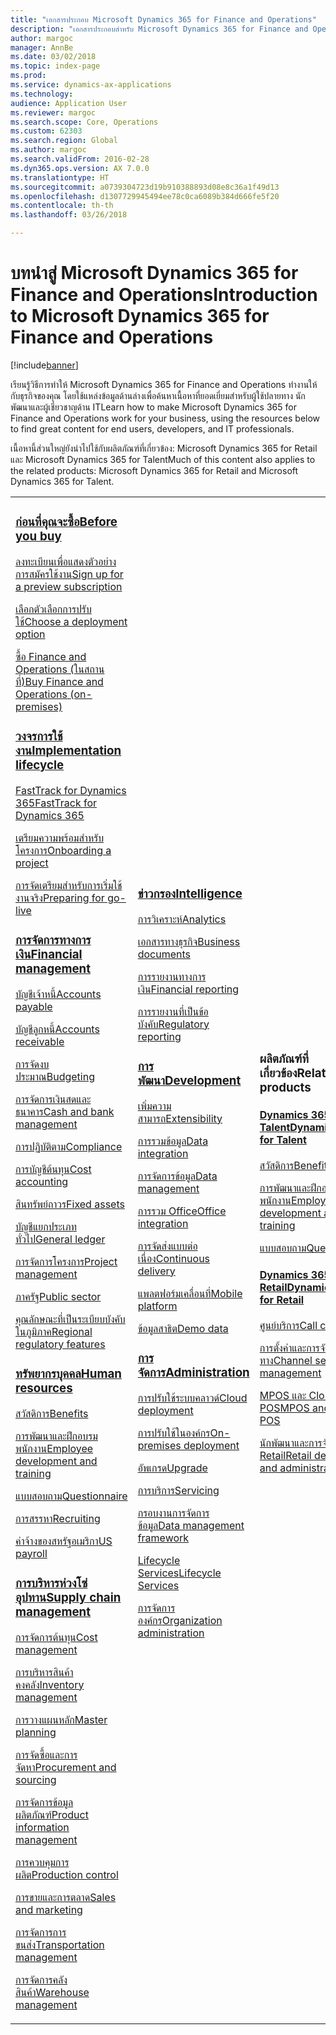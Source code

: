```yaml
---
title: "เอกสารประกอบ Microsoft Dynamics 365 for Finance and Operations"
description: "เอกสารประกอบสำหรับ Microsoft Dynamics 365 for Finance and Operations"
author: margoc
manager: AnnBe
ms.date: 03/02/2018
ms.topic: index-page
ms.prod: 
ms.service: dynamics-ax-applications
ms.technology: 
audience: Application User
ms.reviewer: margoc
ms.search.scope: Core, Operations
ms.custom: 62303
ms.search.region: Global
ms.author: margoc
ms.search.validFrom: 2016-02-28
ms.dyn365.ops.version: AX 7.0.0
ms.translationtype: HT
ms.sourcegitcommit: a0739304723d19b910388893d08e8c36a1f49d13
ms.openlocfilehash: d1307729945494ee78c0ca6089b384d666fe5f20
ms.contentlocale: th-th
ms.lasthandoff: 03/26/2018

---
```


# <a name="introduction-to-microsoft-dynamics-365-for-finance-and-operations"></a><span data-ttu-id="6f3db-103">บทนำสู่ Microsoft Dynamics 365 for Finance and Operations</span><span class="sxs-lookup"><span data-stu-id="6f3db-103">Introduction to Microsoft Dynamics 365 for Finance and Operations</span></span>
[!include[banner](includes/banner.md)]

<span data-ttu-id="6f3db-104">เรียนรู้วิธีการทำให้ Microsoft Dynamics 365 for Finance and Operations ทำงานให้กับธุรกิจของคุณ โดยใช้แหล่งข้อมูลด้านล่างเพื่อค้นหาเนื้อหาที่ยอดเยี่ยมสำหรับผู้ใช้ปลายทาง นักพัฒนาและผู้เชี่ยวชาญด้าน IT</span><span class="sxs-lookup"><span data-stu-id="6f3db-104">Learn how to make Microsoft Dynamics 365 for Finance and Operations work for your business, using the resources below to find great content for end users, developers, and IT professionals.</span></span> 

<span data-ttu-id="6f3db-105">เนื้อหานี้ส่วนใหญ่ยังนำไปใช้กับผลิตภัณฑ์ที่เกี่ยวข้อง: Microsoft Dynamics 365 for Retail และ Microsoft Dynamics 365 for Talent</span><span class="sxs-lookup"><span data-stu-id="6f3db-105">Much of this content also applies to the related products: Microsoft Dynamics 365 for Retail and Microsoft Dynamics 365 for Talent.</span></span> 

<table>
<colgroup>
<col width="33%" />
<col width="33%" />
<col width="33%" />
</colgroup>
<tbody>
<tr class="odd">
<td>
<h3><span data-ttu-id="6f3db-106"><a href="get-started/before-you-buy.md">ก่อนที่คุณจะซื้อ</a></span><span class="sxs-lookup"><span data-stu-id="6f3db-106"><a href="get-started/before-you-buy.md">Before you buy</a></span></span></h3>
<p><span data-ttu-id="6f3db-107"><a href="../dev-itpro/dev-tools/sign-up-preview-subscription.md">ลงทะเบียนเพื่อแสดงตัวอย่างการสมัครใช้งาน</a></span><span class="sxs-lookup"><span data-stu-id="6f3db-107"><a href="../dev-itpro/dev-tools/sign-up-preview-subscription.md">Sign up for a preview subscription</a></span></span></p>
 <p><span data-ttu-id="6f3db-108"><a href="../dev-itpro/deployment/choose-deployment-type.md">เลือกตัวเลือกการปรับใช้</a></span><span class="sxs-lookup"><span data-stu-id="6f3db-108"><a href="../dev-itpro/deployment/choose-deployment-type.md">Choose a deployment option</a></span></span></p>
 <p><span data-ttu-id="6f3db-109"><a href="get-started/purchase-on-premises.md">ซื้อ Finance and Operations (ในสถานที่)</a></span><span class="sxs-lookup"><span data-stu-id="6f3db-109"><a href="get-started/purchase-on-premises.md">Buy Finance and Operations (on-premises)</a></span></span></p>

<h3><span data-ttu-id="6f3db-110"><a href="imp-lifecycle/implementation-lifecycle.md">วงจรการใช้งาน</a></span><span class="sxs-lookup"><span data-stu-id="6f3db-110"><a href="imp-lifecycle/implementation-lifecycle.md">Implementation lifecycle</a></span></span></h3>
<p><span data-ttu-id="6f3db-111"><a href="get-started/fasttrack-dynamics-365-overview.md">FastTrack for Dynamics 365</a></span><span class="sxs-lookup"><span data-stu-id="6f3db-111"><a href="get-started/fasttrack-dynamics-365-overview.md">FastTrack for Dynamics 365</a></span></span></p>
<p><span data-ttu-id="6f3db-112"><a href="imp-lifecycle/onboard.md">เตรียมความพร้อมสำหรับโครงการ</a></span><span class="sxs-lookup"><span data-stu-id="6f3db-112"><a href="imp-lifecycle/onboard.md">Onboarding a project</a></span></span></p>
<p><span data-ttu-id="6f3db-113"><a href="imp-lifecycle/prepare-go-live.md">การจัดเตรียมสำหรับการเริ่มใช้งานจริง</a></span><span class="sxs-lookup"><span data-stu-id="6f3db-113"><a href="imp-lifecycle/prepare-go-live.md">Preparing for go-live</a></span></span></p>
  
<h3><span data-ttu-id="6f3db-114"><a href="../financials/index.md">การจัดการทางการเงิน</a></span><span class="sxs-lookup"><span data-stu-id="6f3db-114"><a href="../financials/index.md">Financial management</a></span></span></h3>
<p><span data-ttu-id="6f3db-115"><a href="../financials/accounts-payable/accounts-payable.md">บัญชีเจ้าหนี้</a></span><span class="sxs-lookup"><span data-stu-id="6f3db-115"><a href="../financials/accounts-payable/accounts-payable.md">Accounts payable</a></span></span></p>
<p><span data-ttu-id="6f3db-116"><a href="../financials/accounts-receivable/accounts-receivable.md">บัญชีลูกหนี้</a></span><span class="sxs-lookup"><span data-stu-id="6f3db-116"><a href="../financials/accounts-receivable/accounts-receivable.md">Accounts receivable</a></span></span></p>
<p><span data-ttu-id="6f3db-117"><a href="../financials/budgeting/budgeting-overview.md">การจัดงบประมาณ</a></span><span class="sxs-lookup"><span data-stu-id="6f3db-117"><a href="../financials/budgeting/budgeting-overview.md">Budgeting</a></span></span></p>
<p><span data-ttu-id="6f3db-118"><a href="../financials/cash-bank-management/cash-bank-management.md">การจัดการเงินสดและธนาคาร</a></span><span class="sxs-lookup"><span data-stu-id="6f3db-118"><a href="../financials/cash-bank-management/cash-bank-management.md">Cash and bank management</a></span></span></p>
<p><span data-ttu-id="6f3db-119"><a href="../financials/general-ledger/audit-policy-rules.md">การปฏิบัติตาม</a></span><span class="sxs-lookup"><span data-stu-id="6f3db-119"><a href="../financials/general-ledger/audit-policy-rules.md">Compliance</a></span></span></p>
<p><span data-ttu-id="6f3db-120"><a href="../financials/cost-accounting/cost-accounting-home-page.md">การบัญชีต้นทุน</a></span><span class="sxs-lookup"><span data-stu-id="6f3db-120"><a href="../financials/cost-accounting/cost-accounting-home-page.md">Cost accounting</a></span></span></p>
<p><span data-ttu-id="6f3db-121"><a href="../financials/fixed-assets/fixed-assets.md">สินทรัพย์ถาวร</a></span><span class="sxs-lookup"><span data-stu-id="6f3db-121"><a href="../financials/fixed-assets/fixed-assets.md">Fixed assets</a></span></span></p>
<p><span data-ttu-id="6f3db-122"><a href="../financials/general-ledger/general-ledger.md">บัญชีแยกประเภททั่วไป</a></span><span class="sxs-lookup"><span data-stu-id="6f3db-122"><a href="../financials/general-ledger/general-ledger.md">General ledger</a></span></span></p>
<p><span data-ttu-id="6f3db-123"><a href="../financials/project-management/overview-project-management-accounting.md">การจัดการโครงการ</a></span><span class="sxs-lookup"><span data-stu-id="6f3db-123"><a href="../financials/project-management/overview-project-management-accounting.md">Project management</a></span></span></p>
<p><span data-ttu-id="6f3db-124"><a href="../financials/public-sector/public-sector-functionality.md">ภาครัฐ</a></span><span class="sxs-lookup"><span data-stu-id="6f3db-124"><a href="../financials/public-sector/public-sector-functionality.md">Public sector</a></span></span></p>
<p><span data-ttu-id="6f3db-125"><a href="../dev-itpro/lcs-solutions/country-region.md">คุณลักษณะที่เป็นระเบียบบังคับในภูมิภาค</a></span><span class="sxs-lookup"><span data-stu-id="6f3db-125"><a href="../dev-itpro/lcs-solutions/country-region.md">Regional regulatory features</a></span></span></p>

<H3><span data-ttu-id="6f3db-126"><a href="hr/hr-landing-page.md">ทรัพยากรบุคคล</a></span><span class="sxs-lookup"><span data-stu-id="6f3db-126"><a href="hr/hr-landing-page.md">Human resources</a></span></span></h3>
<p><span data-ttu-id="6f3db-127"><a href="../talent/manage-benefit-program.md">สวัสดิการ</a></span><span class="sxs-lookup"><span data-stu-id="6f3db-127"><a href="../talent/manage-benefit-program.md">Benefits</a></span></span></p>
<p><span data-ttu-id="6f3db-128"><a href="../talent/performance-management-overview.md">การพัฒนาและฝึกอบรมพนักงาน</a></span><span class="sxs-lookup"><span data-stu-id="6f3db-128"><a href="../talent/performance-management-overview.md">Employee development and training</a></span></span></p>
<p><span data-ttu-id="6f3db-129"><a href="../talent/questionnaires.md">แบบสอบถาม</a></span><span class="sxs-lookup"><span data-stu-id="6f3db-129"><a href="../talent/questionnaires.md">Questionnaire</a></span></span></p>
<p><span data-ttu-id="6f3db-130"><a href="hr/manage-recruiting-process.md">การสรรหา</a></span><span class="sxs-lookup"><span data-stu-id="6f3db-130"><a href="hr/manage-recruiting-process.md">Recruiting</a></span></span></p>
<p><span data-ttu-id="6f3db-131"><a href="hr/localizations/noam-usa-payroll.md">ค่าจ้างของสหรัฐอเมริกา</a></span><span class="sxs-lookup"><span data-stu-id="6f3db-131"><a href="hr/localizations/noam-usa-payroll.md">US payroll</a></span></span></p>

<h3><span data-ttu-id="6f3db-132"><a href="../supply-chain/index.md">การบริหารห่วงโซ่อุปทาน</a></span><span class="sxs-lookup"><span data-stu-id="6f3db-132"><a href="../supply-chain/index.md">Supply chain management</a></span></span></h3>
<p><span data-ttu-id="6f3db-133"><a href="../supply-chain/cost-management/costing-sheets.md">การจัดการต้นทุน</a></span><span class="sxs-lookup"><span data-stu-id="6f3db-133"><a href="../supply-chain/cost-management/costing-sheets.md">Cost management</a></span></span></p>
<p><span data-ttu-id="6f3db-134"><a href="../supply-chain/inventory/inventory-home-page.md">การบริหารสินค้าคงคลัง</a></span><span class="sxs-lookup"><span data-stu-id="6f3db-134"><a href="../supply-chain/inventory/inventory-home-page.md">Inventory management</a></span></span></p>
<p><span data-ttu-id="6f3db-135"><a href="../supply-chain/master-planning/master-plans.md">การวางแผนหลัก</a></span><span class="sxs-lookup"><span data-stu-id="6f3db-135"><a href="../supply-chain/master-planning/master-plans.md">Master planning</a></span></span></p>
<p><span data-ttu-id="6f3db-136"><a href="../supply-chain/procurement/procurement-sourcing-overview.md">การจัดซื้อและการจัดหา</a></span><span class="sxs-lookup"><span data-stu-id="6f3db-136"><a href="../supply-chain/procurement/procurement-sourcing-overview.md">Procurement and sourcing</a></span></span></p>
<p><span data-ttu-id="6f3db-137"><a href="../supply-chain/pim/product-information.md">การจัดการข้อมูลผลิตภัณฑ์</a></span><span class="sxs-lookup"><span data-stu-id="6f3db-137"><a href="../supply-chain/pim/product-information.md">Product information management</a></span></span></p>
<p><span data-ttu-id="6f3db-138"><a href="../supply-chain/production-control/production-process-overview.md">การควบคุมการผลิต</a></span><span class="sxs-lookup"><span data-stu-id="6f3db-138"><a href="../supply-chain/production-control/production-process-overview.md">Production control</a></span></span></p>
<p><span data-ttu-id="6f3db-139"><a href="../supply-chain/sales-marketing/overview-sales-marketing.md">การขายและการตลาด</a></span><span class="sxs-lookup"><span data-stu-id="6f3db-139"><a href="../supply-chain/sales-marketing/overview-sales-marketing.md">Sales and marketing</a></span></span></p>
<p><span data-ttu-id="6f3db-140"><a href="../supply-chain/transportation/transportation-management-overview.md">การจัดการการขนส่ง</a></span><span class="sxs-lookup"><span data-stu-id="6f3db-140"><a href="../supply-chain/transportation/transportation-management-overview.md">Transportation management</a></span></span></p>
<p><span data-ttu-id="6f3db-141"><a href="../supply-chain/warehousing/warehouse-configuration.md">การจัดการคลังสินค้า</a></span><span class="sxs-lookup"><span data-stu-id="6f3db-141"><a href="../supply-chain/warehousing/warehouse-configuration.md">Warehouse management</a></span></span></p>

</td>
<td>
<h3><span data-ttu-id="6f3db-142"><a href="../dev-itpro/analytics/bi-reporting-home-page.md">ข่าวกรอง</a></span><span class="sxs-lookup"><span data-stu-id="6f3db-142"><a href="../dev-itpro/analytics/bi-reporting-home-page.md">Intelligence</a></span></span></h3>
<p><span data-ttu-id="6f3db-143"><a href="../dev-itpro/analytics/analytics.md">การวิเคราะห์</a></span><span class="sxs-lookup"><span data-stu-id="6f3db-143"><a href="../dev-itpro/analytics/analytics.md">Analytics</a></span></span></p>
 <p><span data-ttu-id="6f3db-144"><a href="../dev-itpro/analytics/document-reporting-services.md">เอกสารทางธุรกิจ</a></span><span class="sxs-lookup"><span data-stu-id="6f3db-144"><a href="../dev-itpro/analytics/document-reporting-services.md">Business documents</a></span></span></p>
<p><span data-ttu-id="6f3db-145"><a href="../dev-itpro/analytics/financial-reporting-intro.md">การรายงานทางการเงิน</a></span><span class="sxs-lookup"><span data-stu-id="6f3db-145"><a href="../dev-itpro/analytics/financial-reporting-intro.md">Financial reporting</a></span></span></p>
<p><span data-ttu-id="6f3db-146"><a href="../dev-itpro/analytics/general-electronic-reporting.md">การรายงานที่เป็นข้อบังคับ</a></span><span class="sxs-lookup"><span data-stu-id="6f3db-146"><a href="../dev-itpro/analytics/general-electronic-reporting.md">Regulatory reporting</a></span></span></p>



<h3><span data-ttu-id="6f3db-147"><a href="../dev-itpro/dev-tools/developer-home-page.md">การพัฒนา</span><span class="sxs-lookup"><span data-stu-id="6f3db-147"><a href="../dev-itpro/dev-tools/developer-home-page.md">Development</span></span></h3>
<p><span data-ttu-id="6f3db-148"><a href="../dev-itpro/extensibility/extensibility-home-page.md">เพิ่มความสามารถ</a></span><span class="sxs-lookup"><span data-stu-id="6f3db-148"><a href="../dev-itpro/extensibility/extensibility-home-page.md">Extensibility</a></span></span></p>

<p><span data-ttu-id="6f3db-149"><a href="../dev-itpro/data-entities/integration-overview.md">การรวมข้อมูล</a></span><span class="sxs-lookup"><span data-stu-id="6f3db-149"><a href="../dev-itpro/data-entities/integration-overview.md">Data integration</a></span></span></p>
<p><span data-ttu-id="6f3db-150"><a href="../dev-itpro/data-entities/data-entities.md">การจัดการข้อมูล</a></span><span class="sxs-lookup"><span data-stu-id="6f3db-150"><a href="../dev-itpro/data-entities/data-entities.md">Data management</a></span></span></p>

<p><span data-ttu-id="6f3db-151"><a href="../dev-itpro/office-integration/office-integration.md">การรวม Office</a></span><span class="sxs-lookup"><span data-stu-id="6f3db-151"><a href="../dev-itpro/office-integration/office-integration.md">Office integration</a></span></span></p>
<p><span data-ttu-id="6f3db-152"><a href="../dev-itpro/dev-tools/continuous-delivery-home-page.md">การจัดส่งแบบต่อเนื่อง</a></span><span class="sxs-lookup"><span data-stu-id="6f3db-152"><a href="../dev-itpro/dev-tools/continuous-delivery-home-page.md">Continuous delivery</a></span></span></p>
<p><span data-ttu-id="6f3db-153"><a href="../dev-itpro/mobile-apps/platform/mobile-platform-home-page.md">แพลตฟอร์มเคลื่อนที่</a></span><span class="sxs-lookup"><span data-stu-id="6f3db-153"><a href="../dev-itpro/mobile-apps/platform/mobile-platform-home-page.md">Mobile platform</a></span></span></p>
<p><span data-ttu-id="6f3db-154"><a href="get-started/demo-data.md">ข้อมูลสาธิต</a></span><span class="sxs-lookup"><span data-stu-id="6f3db-154"><a href="get-started/demo-data.md">Demo data</a></span></span></p>

<h3><span data-ttu-id="6f3db-155"><a href="../dev-itpro/sysadmin/system-administration-home-page.md">การจัดการ</span><span class="sxs-lookup"><span data-stu-id="6f3db-155"><a href="../dev-itpro/sysadmin/system-administration-home-page.md">Administration</span></span></h3>
<p><span data-ttu-id="6f3db-156"><a href="../dev-itpro/deployment/cloud-deployment-overview.md">การปรับใช้ระบบคลาวด์</a></span><span class="sxs-lookup"><span data-stu-id="6f3db-156"><a href="../dev-itpro/deployment/cloud-deployment-overview.md">Cloud deployment</a></span></span></p>
<p><span data-ttu-id="6f3db-157"><a href="../dev-itpro/deployment/on-premises-deployment-landing-page.md">การปรับใช้ในองค์กร</a></span><span class="sxs-lookup"><span data-stu-id="6f3db-157"><a href="../dev-itpro/deployment/on-premises-deployment-landing-page.md">On-premises deployment</a></span></span></p>
<p><span data-ttu-id="6f3db-158"><a href="../dev-itpro/migration-upgrade/upgrade-home-page.md">อัพเกรด</a></span><span class="sxs-lookup"><span data-stu-id="6f3db-158"><a href="../dev-itpro/migration-upgrade/upgrade-home-page.md">Upgrade</a></span></span></p>
<p><span data-ttu-id="6f3db-159"><a href="../dev-itpro/dev-tools/continuous-delivery-home-page.md#servicing">การบริการ</a></span><span class="sxs-lookup"><span data-stu-id="6f3db-159"><a href="../dev-itpro/dev-tools/continuous-delivery-home-page.md#servicing">Servicing</a></span></span></p>
<p><span data-ttu-id="6f3db-160"><a href="../dev-itpro/data-entities/data-entities.md">กรอบงานการจัดการข้อมูล</a></span><span class="sxs-lookup"><span data-stu-id="6f3db-160"><a href="../dev-itpro/data-entities/data-entities.md">Data management framework</a></span></span></p>
<p><span data-ttu-id="6f3db-161"><a href="../dev-itpro/lifecycle-services/lcs.md">Lifecycle Services</a></span><span class="sxs-lookup"><span data-stu-id="6f3db-161"><a href="../dev-itpro/lifecycle-services/lcs.md">Lifecycle Services</a></span></span></p>
<p><span data-ttu-id="6f3db-162"><a href="organization-administration/organization-administration-home-page.md">การจัดการองค์กร</a></span><span class="sxs-lookup"><span data-stu-id="6f3db-162"><a href="organization-administration/organization-administration-home-page.md">Organization administration</a></span></span></p>
</td>
<td>
<h3><span data-ttu-id="6f3db-163">ผลิตภัณฑ์ที่เกี่ยวข้อง</span><span class="sxs-lookup"><span data-stu-id="6f3db-163">Related products</span></span></h3>
<h4><span data-ttu-id="6f3db-164"><a href="../talent/index.md">Dynamics 365 for Talent</a></span><span class="sxs-lookup"><span data-stu-id="6f3db-164"><a href="../talent/index.md">Dynamics 365 for Talent</a></span></span></h4>
<p><span data-ttu-id="6f3db-165"><a href="../talent/manage-benefit-program.md">สวัสดิการ</a></span><span class="sxs-lookup"><span data-stu-id="6f3db-165"><a href="../talent/manage-benefit-program.md">Benefits</a></span></span></p>
<p><span data-ttu-id="6f3db-166"><a href="../talent/performance-management-overview.md">การพัฒนาและฝึกอบรมพนักงาน</a></span><span class="sxs-lookup"><span data-stu-id="6f3db-166"><a href="../talent/performance-management-overview.md">Employee development and training</a></span></span></p>
<p><span data-ttu-id="6f3db-167"><a href="../talent/questionnaires.md">แบบสอบถาม</a></span><span class="sxs-lookup"><span data-stu-id="6f3db-167"><a href="../talent/questionnaires.md">Questionnaire</a></span></span></p>

<h4><span data-ttu-id="6f3db-168"><a href="../retail/index.md">Dynamics 365 for Retail</a></span><span class="sxs-lookup"><span data-stu-id="6f3db-168"><a href="../retail/index.md">Dynamics 365 for Retail</a></span></span></h4>
<p><span data-ttu-id="6f3db-169"><a href="../retail/call-center-functionality.md">ศูนย์บริการ</span><span class="sxs-lookup"><span data-stu-id="6f3db-169"><a href="../retail/call-center-functionality.md">Call center</span></span></p>
<p><span data-ttu-id="6f3db-170"><a href="../retail/define-maintain-retail-channels.md">การตั้งค่าและการจัดการช่องทาง</span><span class="sxs-lookup"><span data-stu-id="6f3db-170"><a href="../retail/define-maintain-retail-channels.md">Channel setup and management</span></span></p>
<p><span data-ttu-id="6f3db-171"><a href="../retail/retail-peripherals-overview.md">MPOS และ Cloud POS</span><span class="sxs-lookup"><span data-stu-id="6f3db-171"><a href="../retail/retail-peripherals-overview.md">MPOS and Cloud POS</span></span></p>
<p><span data-ttu-id="6f3db-172"><a href="../retail/dev-itpro/dev-retail-home-page.md">นักพัฒนาและการจัดการ Retail</span><span class="sxs-lookup"><span data-stu-id="6f3db-172"><a href="../retail/dev-itpro/dev-retail-home-page.md">Retail developer and administration</span></span></p>

</td>
</tr>

</tbody>
</table>

